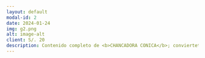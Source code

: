 ```yaml
---
layout: default
modal-id: 2
date: 2024-01-24
img: g2.png
alt: image-alt
client: S/. 20
description: Contenido completo de <b>CHANCADORA CONICA</b>; conviertete en experto y mejora tus habilidades en mantenimiento de este equipo<br>PETS<br>MANUALES<br>PLANOS<br>VIDEOS<br>PRESENTACIONES
---
```

